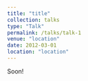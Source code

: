 ```yaml
---
title: "title"
collection: talks
type: "Talk"
permalink: /talks/talk-1
venue: "location"
date: 2012-03-01
location: "location"
---
```


Soon!
